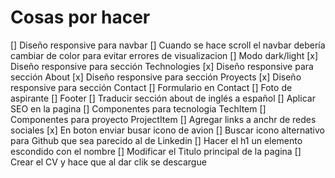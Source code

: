 # Cosas por hacer

[] Diseño responsive para navbar
[] Cuando se hace scroll el navbar debería cambiar de color para evitar errores de visualizacion
[] Modo dark/light
[x] Diseño responsive para sección Technologies
[x] Diseño responsive para sección About
[x] Diseño responsive para sección Proyects
[x] Diseño responsive para sección Contact
[] Formulario en Contact
[] Foto de aspirante
[] Footer
[] Traducir sección about de inglés a español
[] Aplicar SEO en la pagina
[] Componentes para tecnologia TechItem
[] Componentes para proyecto ProjectItem
[] Agregar links a anchr de redes sociales
[x] En boton enviar busar icono de avion
[] Buscar icono alternativo para Github que sea parecido al de Linkedin
[] Hacer el h1 un elemento escondido con el nombre
[] Modificar el Titulo principal de la pagina
[] Crear el CV y hace que al dar clik se descargue

